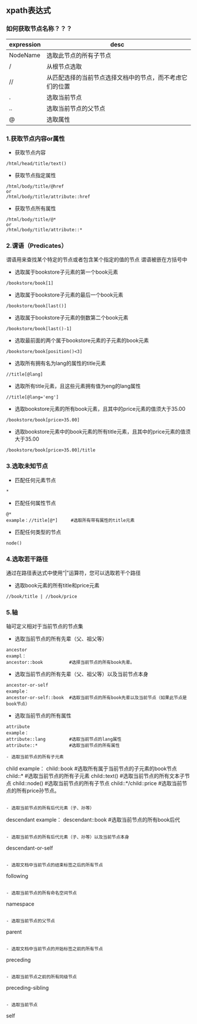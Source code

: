 
## xpath表达式

### 如何获取节点名称？？？

| expression    | desc														|
| ------------- | -----------------------------------------------			|
| NodeName      | 选取此节点的所有子节点									|
| /             | 从根节点选取												|
| //            | 从匹配选择的当前节点选择文档中的节点，而不考虑它们的位置	|
| .             | 选取当前节点												|
| ..            | 选取当前节点的父节点										|	
| @             | 选取属性													|

### 1.获取节点内容or属性

- 获取节点内容
```
/html/head/title/text()
```

- 获取节点指定属性
```
/html/body/title/@href
or
/html/body/title/attribute::href
```

- 获取节点所有属性
```
/html/body/title/@*
or
/html/body/title/attribute::*
```

### 2.谓语（Predicates）
谓语用来查找某个特定的节点或者包含某个指定的值的节点
谓语被嵌在方括号中

- 选取属于bookstore子元素的第一个book元素
```
/bookstore/book[1]
```

- 选取属于bookstore子元素的最后一个book元素
```
/bookstore/book[last()]	
```

- 选取属于bookstore子元素的倒数第二个book元素
```
/bookstore/book[last()-1]	
```

- 选取最前面的两个属于bookstore元素的子元素的book元素
```
/bookstore/book[position()<3]	
```

- 选取所有拥有名为lang的属性的title元素
```
//title[@lang]	
```

- 选取所有title元素，且这些元素拥有值为eng的lang属性
```
//title[@lang='eng']	
```

- 选取bookstore元素的所有book元素，且其中的price元素的值须大于35.00
```
/bookstore/book[price>35.00]	
```

- 选取bookstore元素中的book元素的所有title元素，且其中的price元素的值须大于35.00
```
/bookstore/book[price>35.00]/title	
```

### 3.选取未知节点

- 匹配任何元素节点
```
*
```
- 匹配任何属性节点
```
@*
example：//title[@*]     #选取所有带有属性的title元素
```

- 匹配任何类型的节点
```	
node()
```

### 4.选取若干路径
通过在路径表达式中使用“|”运算符，您可以选取若干个路径

- 选取book元素的所有title和price元素
```
//book/title | //book/price
```

### 5.轴
轴可定义相对于当前节点的节点集

- 选取当前节点的所有先辈（父、祖父等）
```
ancestor
exampl：
ancestor::book	        #选择当前节点的所有book先辈。
```

- 选取当前节点的所有先辈（父、祖父等）以及当前节点本身
```
ancestor-or-self
example：
ancestor-or-self::book  #选取当前节点的所有book先辈以及当前节点（如果此节点是book节点）
```

- 选取当前节点的所有属性
```
attribute
example：
attribute::lang	        #选取当前节点的lang属性
attribute::*	        #选取当前节点的所有属性

- 选取当前节点的所有子元素
```
child
example：
child::book	            #选取所有属于当前节点的子元素的book节点
child::*	            #选取当前节点的所有子元素
child::text()	        #选取当前节点的所有文本子节点
child::node()	        #选取当前节点的所有子节点
child::*/child::price	#选取当前节点的所有price孙节点。
```

- 选取当前节点的所有后代元素（子、孙等）
```
descendant
example：
descendant::book	    #选取当前节点的所有book后代
```

- 选取当前节点的所有后代元素（子、孙等）以及当前节点本身
```
descendant-or-self	
```

- 选取文档中当前节点的结束标签之后的所有节点
```
following
```

- 选取当前节点的所有命名空间节点
```
namespace	
```

- 选取当前节点的父节点
```
parent	
```

- 选取文档中当前节点的开始标签之前的所有节点
```
preceding	
```

- 选取当前节点之前的所有同级节点
```
preceding-sibling	
```

- 选取当前节点
```
self
```